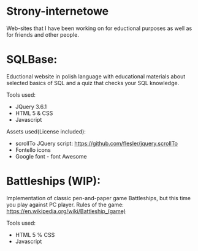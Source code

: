 # Strony-internetowe

Web-sites that I have been working on for eductional purposes as well as for friends and other people.

# SQLBase:

Eductional website in polish language with educational materials about selected basics of SQL and a quiz that checks your SQL knowledge.

Tools used:
- JQuery 3.6.1
- HTML 5 & CSS
- Javascript

Assets used(License included):
- scrollTo JQuery script: https://github.com/flesler/jquery.scrollTo
- Fontello icons 
- Google font - font Awesome

# Battleships (WIP):

Implementation of classic pen-and-paper game Battleships, but this time you play against PC player. Rules of the game:
https://en.wikipedia.org/wiki/Battleship_(game)


Tools used:
- HTML 5 % CSS
- Javascript
